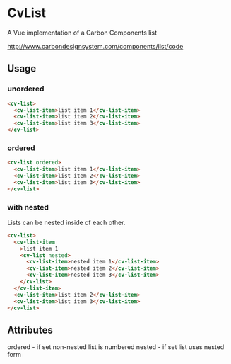 # CvList

A Vue implementation of a Carbon Components list

http://www.carbondesignsystem.com/components/list/code

## Usage

### unordered

```html
<cv-list>
  <cv-list-item>list item 1</cv-list-item>
  <cv-list-item>list item 2</cv-list-item>
  <cv-list-item>list item 3</cv-list-item>
</cv-list>
```

### ordered

```html
<cv-list ordered>
  <cv-list-item>list item 1</cv-list-item>
  <cv-list-item>list item 2</cv-list-item>
  <cv-list-item>list item 3</cv-list-item>
</cv-list>
```

### with nested

Lists can be nested inside of each other.

```html
<cv-list>
  <cv-list-item
    >list item 1
    <cv-list nested>
      <cv-list-item>nested item 1</cv-list-item>
      <cv-list-item>nested item 2</cv-list-item>
      <cv-list-item>nested item 3</cv-list-item>
    </cv-list>
  </cv-list-item>
  <cv-list-item>list item 2</cv-list-item>
  <cv-list-item>list item 3</cv-list-item>
</cv-list>
```

## Attributes

ordered - if set non-nested list is numbered
nested - if set list uses nested form
